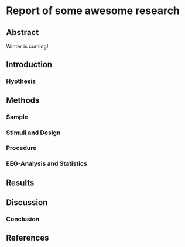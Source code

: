 # Report of some awesome research

## Abstract
Winter is coming!

## Introduction

### Hyothesis

## Methods

### Sample

### Stimuli and Design

### Procedure

### EEG-Analysis and Statistics

## Results

## Discussion

### Conclusion

## References

